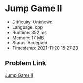 # Jump Game II

- Difficulty: Unknown
- Language: cpp
- Runtime: 352 ms
- Memory: 17 MB
- Status: Accepted
- Timestamp: 2021-11-20 15:27:23

## Problem Link
[Jump Game II](https://leetcode.com/problems/jump-game-ii)

